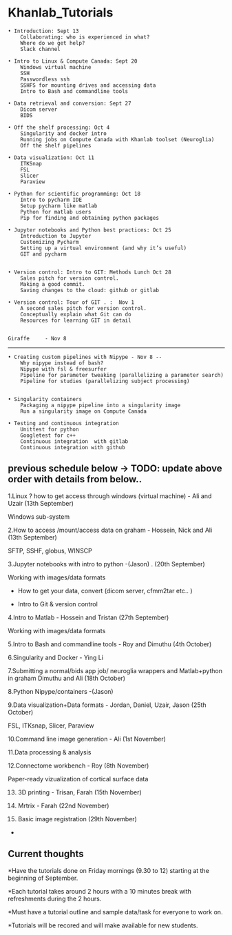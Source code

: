# Khanlab_Tutorials

	• Introduction: Sept 13
		Collaborating: who is experienced in what?
		Where do we get help?
		Slack channel

	• Intro to Linux & Compute Canada: Sept 20
		Windows virtual machine
		SSH  
		Passwordless ssh
		SSHFS for mounting drives and accessing data
		Intro to Bash and commandline tools

	• Data retrieval and conversion: Sept 27
		Dicom server
		BIDS

	• Off the shelf processing: Oct 4
		Singularity and docker intro
		Running jobs on Compute Canada with Khanlab toolset (Neuroglia)
		Off the shelf pipelines

	• Data visualization: Oct 11
		ITKSnap
		FSL
		Slicer
		Paraview

	• Python for scientific programming: Oct 18
		Intro to pycharm IDE
		Setup pycharm like matlab
		Python for matlab users
		Pip for finding and obtaining python packages

	• Jupyter notebooks and Python best practices: Oct 25
		Introduction to Jupyter
		Customizing Pycharm
		Setting up a virtual environment (and why it’s useful)
		GIT and pycharm


	• Version control: Intro to GIT: Methods Lunch Oct 28
		Sales pitch for version control.
		Making a good commit.
		Saving changes to the cloud: github or gitlab

	• Version control: Tour of GIT . :  Nov 1 
		A second sales pitch for version control.
		Conceptually explain what Git can do 
		Resources for learning GIT in detail
		
		
	Giraffe		- Nov 8


---- ---- ---- 

	• Creating custom pipelines with Nipype - Nov 8 -- 
		Why nipype instead of bash?
		Nipype with fsl & freesurfer
		Pipeline for parameter tweaking (parallelizing a parameter search)
		Pipeline for studies (parallelizing subject processing)


	• Singularity containers
		Packaging a nipype pipeline into a singularity image
		Run a singularity image on Compute Canada

	• Testing and continuous integration
		Unittest for python
		Googletest for c++
		Continuous integration  with gitlab
		Continuous integration with github


## previous schedule below -> TODO: update above order with details from below..

1.Linux ? how to get access through windows (virtual machine) - Ali and Uzair (13th September)

 Windows sub-system

2.How to access /mount/access data on graham - Hossein, Nick and Ali (13th September)

 SFTP, SSHF, globus, WINSCP

3.Jupyter notebooks with intro to python -(Jason) . (20th September)

 Working with images/data formats

* How to get your data, convert (dicom server, cfmm2tar etc.. )

* Intro to Git & version control

4.Intro to Matlab - Hossein and Tristan (27th September)

 Working with images/data formats
 
5.Intro to Bash and commandline tools - Roy and Dimuthu (4th October)

6.Singularity and Docker - Ying Li

7.Submitting a normal/bids app job/ neuroglia wrappers and Matlab+python in graham  Dimuthu and Ali (18th October)

8.Python Nipype/containers -(Jason)

9.Data visualization+Data formats - Jordan, Daniel, Uzair, Jason (25th October)

 FSL, ITKsnap, Slicer, Paraview
 
10.Command line image generation - Ali (1st November)

11.Data processing & analysis

12.Connectome workbench - Roy (8th November)

 Paper-ready vizualization of cortical surface data

13. 3D printing - Trisan, Farah (15th November)

14. Mrtrix - Farah (22nd November)

15. Basic image registration (29th November)
 

*


## Current thoughts 

*Have the tutorials done on Friday mornings (9.30 to 12) starting at the beginning of September. 

*Each tutorial takes around 2 hours with a 10 minutes break with refreshments during the 2 hours.

*Must have a tutorial outline and sample data/task for everyone to work on.

*Tutorials will be recored and will make available for new students.
